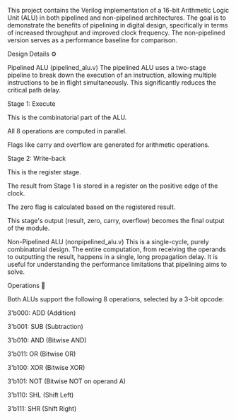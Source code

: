 This project contains the Verilog implementation of a 16-bit Arithmetic Logic Unit (ALU) in both pipelined and non-pipelined architectures. The goal is to demonstrate the benefits of pipelining in digital design, specifically in terms of increased throughput and improved clock frequency. The non-pipelined version serves as a performance baseline for comparison.

Design Details ⚙️

Pipelined ALU (pipelined_alu.v)
The pipelined ALU uses a two-stage pipeline to break down the execution of an instruction, allowing multiple instructions to be in flight simultaneously. This significantly reduces the critical path delay.

Stage 1: Execute

This is the combinatorial part of the ALU.

All 8 operations are computed in parallel.

Flags like carry and overflow are generated for arithmetic operations.

Stage 2: Write-back

This is the register stage.

The result from Stage 1 is stored in a register on the positive edge of the clock.

The zero flag is calculated based on the registered result.

This stage's output (result, zero, carry, overflow) becomes the final output of the module.

Non-Pipelined ALU (nonpipelined_alu.v)
This is a single-cycle, purely combinatorial design. The entire computation, from receiving the operands to outputting the result, happens in a single, long propagation delay. It is useful for understanding the performance limitations that pipelining aims to solve.

Operations 🧮

Both ALUs support the following 8 operations, selected by a 3-bit opcode:

3'b000: ADD (Addition)

3'b001: SUB (Subtraction)

3'b010: AND (Bitwise AND)

3'b011: OR (Bitwise OR)

3'b100: XOR (Bitwise XOR)

3'b101: NOT (Bitwise NOT on operand A)

3'b110: SHL (Shift Left)

3'b111: SHR (Shift Right)


